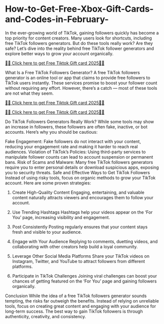 # How-to-Get-Free-Xbox-Gift-Cards-and-Codes-in-February-

In the ever-growing world of TikTok, gaining followers quickly has become a top priority for content creators. Many users look for shortcuts, including free TikTok followers generators. But do these tools really work? Are they safe? Let’s dive into the reality behind free TikTok follower generators and explore better ways to grow your account organically.

[💚💚 Click here to get Free Tiktok Gift card 2025💚💚](
https://mkrj.xyz/xboxuu)


What Is a Free TikTok Followers Generator?
A free TikTok followers generator is an online tool or app that claims to provide free followers to TikTok users instantly. These services promise to boost your follower count without requiring any effort. However, there’s a catch — most of these tools are not what they seem.

[💚💚 Click here to get Free Tiktok Gift card 2025💚💚](
https://mkrj.xyz/xboxuu)

[💚💚 Click here to get Free Tiktok Gift card 2025💚💚](
https://mkrj.xyz/xboxuu)

Do TikTok Followers Generators Really Work?
While some tools may show an increase in followers, these followers are often fake, inactive, or bot accounts. Here’s why you should be cautious:

Fake Engagement: Fake followers do not interact with your content, reducing your engagement rate and making it harder to reach real audiences.
Violation of TikTok’s Policies: Using third-party services to manipulate follower counts can lead to account suspension or permanent bans.
Risk of Scams and Malware: Many free TikTok followers generators require you to enter personal details or download suspicious apps, exposing you to security threats.
Safe and Effective Ways to Get TikTok Followers
Instead of using risky tools, focus on organic methods to grow your TikTok account. Here are some proven strategies:

1. Create High-Quality Content
Engaging, entertaining, and valuable content naturally attracts viewers and encourages them to follow your account.

2. Use Trending Hashtags
Hashtags help your videos appear on the ‘For You’ page, increasing visibility and engagement.

3. Post Consistently
Posting regularly ensures that your content stays fresh and visible to your audience.

4. Engage with Your Audience
Replying to comments, duetting videos, and collaborating with other creators help build a loyal community.

5. Leverage Other Social Media Platforms
Share your TikTok videos on Instagram, Twitter, and YouTube to attract followers from different platforms.

6. Participate in TikTok Challenges
Joining viral challenges can boost your chances of getting featured on the ‘For You’ page and gaining followers organically.

Conclusion
While the idea of a free TikTok followers generator sounds tempting, the risks far outweigh the benefits. Instead of relying on unreliable tools, focus on creating great content and engaging with your audience for long-term success. The best way to gain TikTok followers is through authenticity, creativity, and consistency.
